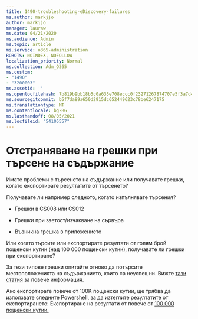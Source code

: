 ```yaml
---
title: 1490-troubleshooting-eDiscovery-failures
ms.author: markjjo
author: markjjo
manager: lauraw
ms.date: 04/21/2020
ms.audience: Admin
ms.topic: article
ms.service: o365-administration
ROBOTS: NOINDEX, NOFOLLOW
localization_priority: Normal
ms.collection: Adm_O365
ms.custom:
- "1490"
- "3200003"
ms.assetid: ''
ms.openlocfilehash: 7b819b9bb18b5c0a635e708eccc0f23271267874707e5f3a7d41b633a05f2822
ms.sourcegitcommit: b5f7da89a650d2915dc652449623c78be6247175
ms.translationtype: MT
ms.contentlocale: bg-BG
ms.lasthandoff: 08/05/2021
ms.locfileid: "54105557"
---
```

# <a name="troubleshoot-content-search-errors"></a>Отстраняване на грешки при търсене на съдържание

Имате проблеми с търсенето на съдържание или получавате грешки, когато експортирате резултатите от търсенето?

Получавате ли например следното, когато изпълнявате търсения?

- Грешки в CS008 или CS012

- Грешки при заетост/изчакване на сървъра

- Възникна грешка в приложението

Или когато търсите или експортирате резултати от голям брой пощенски кутии (над 100 000 пощенски кутии), получавате ли грешки при експортиране?

За тези типове грешки опитайте отново да потърсите местоположенията на съдържанието, които са неуспешни. Вижте  [тази статия](https://docs.microsoft.com/microsoft-365/compliance/retry-failed-content-search) за повече информация.

Ако експортирате повече от 100K пощенски кутии, ще трябва да използвате следните Powershell, за да изтеглите резултатите от експортирането: Експортиране на резултати от повече от [100 000 пощенски кутии.](https://docs.microsoft.com/microsoft-365/compliance/export-search-results?view=o365-worldwide%23exporting-results-from-more-than-100000-mailboxes)
